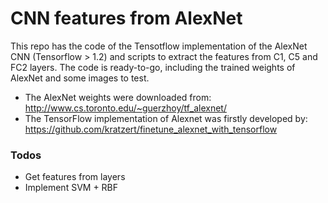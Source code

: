 # CNN features from AlexNet

This repo has the code of the Tensotflow implementation of the AlexNet CNN (Tensorflow > 1.2) and scripts to extract the features from C1, C5 and FC2 layers. The code is ready-to-go, including the trained weights of AlexNet and some images to test. 

 - The AlexNet weights were downloaded from: http://www.cs.toronto.edu/~guerzhoy/tf_alexnet/
 - The TensorFlow implementation of Alexnet was firstly developed by: https://github.com/kratzert/finetune_alexnet_with_tensorflow

### Todos

 - Get features from layers
 - Implement SVM + RBF